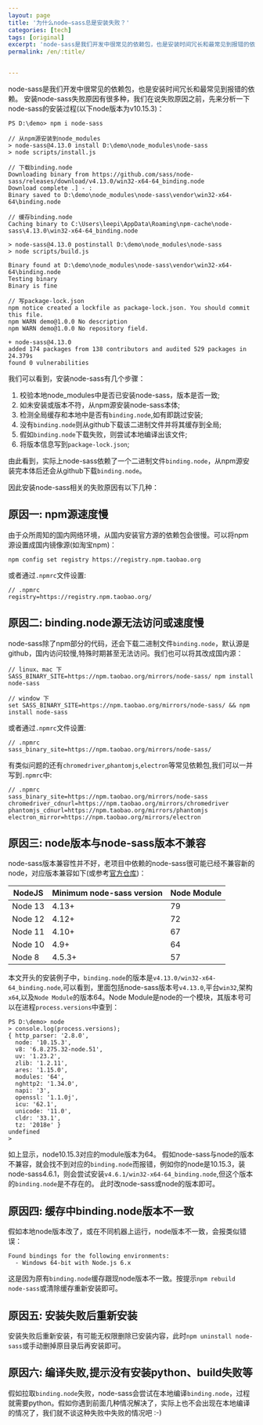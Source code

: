 ```yaml
---
layout: page
title: '为什么node—sass总是安装失败？'
categories: [tech]
tags: [original]
excerpt: 'node-sass是我们开发中很常见的依赖包，也是安装时间冗长和最常见到报错的依赖。安装node-sass失败原因有很多种，我们在说失败原因之前，先来分析一下node-sass的安装过程。'
permalink: /en/:title/


---
```


node-sass是我们开发中很常见的依赖包，也是安装时间冗长和最常见到报错的依赖。
安装node-sass失败原因有很多种，我们在说失败原因之前，先来分析一下node-sass的安装过程(以下node版本为v10.15.3)：

```shell
PS D:\demo> npm i node-sass

// 从npm源安装到node_modules
> node-sass@4.13.0 install D:\demo\node_modules\node-sass
> node scripts/install.js

// 下载binding.node
Downloading binary from https://github.com/sass/node-sass/releases/download/v4.13.0/win32-x64-64_binding.node
Download complete .] - :
Binary saved to D:\demo\node_modules\node-sass\vendor\win32-x64-64\binding.node

// 缓存binding.node
Caching binary to C:\Users\leepi\AppData\Roaming\npm-cache\node-sass\4.13.0\win32-x64-64_binding.node

> node-sass@4.13.0 postinstall D:\demo\node_modules\node-sass
> node scripts/build.js

Binary found at D:\demo\node_modules\node-sass\vendor\win32-x64-64\binding.node
Testing binary
Binary is fine

// 写package-lock.json
npm notice created a lockfile as package-lock.json. You should commit this file.
npm WARN demo@1.0.0 No description
npm WARN demo@1.0.0 No repository field.

+ node-sass@4.13.0
added 174 packages from 138 contributors and audited 529 packages in 24.379s
found 0 vulnerabilities
```
我们可以看到，安装node-sass有几个步骤：

1. 校验本地node_modules中是否已安装node-sass，版本是否一致;
2. 如未安装或版本不符，从npm源安装node-sass本体;
3. 检测全局缓存和本地中是否有`binding.node`,如有即跳过安装;
4. 没有`binding.node`则从github下载该二进制文件并将其缓存到全局;
5. 假如`binding.node`下载失败，则尝试本地编译出该文件;
6. 将版本信息写到`package-lock.json`;

由此看到，实际上node-sass依赖了一个二进制文件`binding.node`，从npm源安装完本体后还会从github下载`binding.node`。

因此安装node-sass相关的失败原因有以下几种：

## 原因一: npm源速度慢

由于众所周知的国内网络环境，从国内安装官方源的依赖包会很慢。可以将npm源设置成国内镜像源(如淘宝npm)：
```shell
npm config set registry https://registry.npm.taobao.org
```
或者通过`.npmrc`文件设置:
```
// .npmrc
registry=https://registry.npm.taobao.org/
```

## 原因二: binding.node源无法访问或速度慢

node-sass除了npm部分的代码，还会下载二进制文件`binding.node`，默认源是github，国内访问较慢,特殊时期甚至无法访问。我们也可以将其改成国内源：
```shell
// linux、mac 下
SASS_BINARY_SITE=https://npm.taobao.org/mirrors/node-sass/ npm install node-sass

// window 下
set SASS_BINARY_SITE=https://npm.taobao.org/mirrors/node-sass/ && npm install node-sass
```
或者通过`.npmrc`文件设置:
```
// .npmrc
sass_binary_site=https://npm.taobao.org/mirrors/node-sass/
```

有类似问题的还有`chromedriver`,`phantomjs`,`electron`等常见依赖包,我们可以一并写到`.npmrc`中:
```
// .npmrc
sass_binary_site=https://npm.taobao.org/mirrors/node-sass
chromedriver_cdnurl=https://npm.taobao.org/mirrors/chromedriver
phantomjs_cdnurl=https://npm.taobao.org/mirrors/phantomjs
electron_mirror=https://npm.taobao.org/mirrors/electron
```

## 原因三: node版本与node-sass版本不兼容

node-sass版本兼容性并不好，老项目中依赖的node-sass很可能已经不兼容新的node，对应版本兼容如下(或参考[官方仓库](https://github.com/sass/node-sass))：

NodeJS | Minimum node-sass version |Node Module
---- | --- | ---
Node 13 | 4.13+ | 79
Node 12 | 4.12+ | 72
Node 11 | 4.10+ | 67
Node 10 | 4.9+ | 64
Node 8 | 4.5.3+ | 57

本文开头的安装例子中，`binding.node`的版本是`v4.13.0/win32-x64-64_binding.node`,可以看到，里面包括node-sass版本号`v4.13.0`,平台`win32`,架构`x64`,以及`Node Module`的版本64。Node Module是node的一个模块，其版本号可以在进程`process.versions`中查到：
```shell
PS D:\demo> node
> console.log(process.versions);
{ http_parser: '2.8.0',
  node: '10.15.3',
  v8: '6.8.275.32-node.51',
  uv: '1.23.2',
  zlib: '1.2.11',
  ares: '1.15.0',
  modules: '64',
  nghttp2: '1.34.0',
  napi: '3',
  openssl: '1.1.0j',
  icu: '62.1',
  unicode: '11.0',
  cldr: '33.1',
  tz: '2018e' }
undefined
>
```
如上显示，node10.15.3对应的module版本为64。
假如node-sass与node的版本不兼容，就会找不到对应的`binding.node`而报错，例如你的node是10.15.3，装node-sass4.6.1，则会尝试安装`v4.6.1/win32-x64-64_binding.node`,但这个版本的`binding.node`是不存在的。
此时改node-sass或node的版本即可。

## 原因四: 缓存中binding.node版本不一致
假如本地node版本改了，或在不同机器上运行，node版本不一致，会报类似错误：
```shell
Found bindings for the following environments:
  - Windows 64-bit with Node.js 6.x
```
这是因为原有`binding.node`缓存跟现node版本不一致。按提示`npm rebuild node-sass`或清除缓存重新安装即可。

## 原因五: 安装失败后重新安装
安装失败后重新安装，有可能无权限删除已安装内容，此时`npm uninstall node-sass`或手动删掉原目录后再安装即可。

## 原因六: 编译失败,提示没有安装python、build失败等
假如拉取`binding.node`失败，node-sass会尝试在本地编译`binding.node`，过程就需要python。假如你遇到前面几种情况解决了，实际上也不会出现在本地编译的情况了，我们就不谈这种失败中失败的情况吧 :-)
